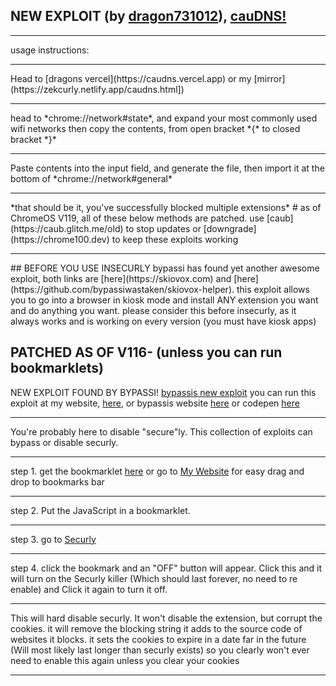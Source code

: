 ## NEW EXPLOIT (by [dragon731012](https://github.com/dragon731012)), [cauDNS!](https://github.com/dragon731012/caudns)
<hr>
usage instructions: 
<hr>
    Head to [dragons vercel](https://caudns.vercel.app) or my [mirror](https://zekcurly.netlify.app/caudns.html])
    <hr>
        head to *chrome://network#state*, and expand your most commonly used wifi networks then copy the contents, from open bracket *{* to closed bracket *}*
        <hr> 
            Paste contents into the input field, and generate the file, then import it at the bottom of *chrome://network#general*
            <hr>
*that should be it, you've successfully blocked multiple extensions*
# as of ChromeOS V119, all of these below methods are patched. use [caub](https://caub.glitch.me/old) to stop updates or [downgrade](https://chrome100.dev) to keep these exploits working
<hr>
## BEFORE YOU USE INSECURLY
bypassi has found yet another awesome exploit,
both links are [here](https://skiovox.com) and [here](https://github.com/bypassiwastaken/skiovox-helper). this exploit allows you to go into a browser in kiosk mode and install ANY extension you want and do anything you want. please consider this before insecurly, as it always works and is working on every version (you must have kiosk apps)


## PATCHED AS OF V116- (unless you can run bookmarklets)
NEW EXPLOIT FOUND BY BYPASSI!
[bypassis new exploit](https://github.com/zek-c/Securly-Kill-V111/blob/main/bypassi.html)
you can run this exploit at my website, [here](https://zekcurly.netlify.app/bypassi), or bypassis website [here](https://insecurly.bypassi.com) or codepen [here](https://codepen.io/zek-c/pen/JjwzvjZ)
<hr>
You're probably here to disable "secure"ly. This collection of exploits can bypass or disable securly.

<hr>

step 1. get the bookmarklet [here](https://github.com/zek-c/extension-v111-kill/blob/main/bookmarklet.js) or go to [My Website](https://zekcurly.netlify.app) for easy drag and drop to bookmarks bar

<hr>

step 2. Put the JavaScript in a bookmarklet.

<hr>

step 3. go to [Securly](https://securly.com)

<hr>

step 4. click the bookmark and an "OFF" button will appear. Click this and it will turn on the Securly killer (Which should last forever, no need to re enable) and Click it again to turn it off.

<hr>

This will hard disable securly. It won't disable the extension, but corrupt the cookies. it will remove the blocking string it adds to the source code of websites it blocks. it sets the cookies to expire in a date far in the future (Will most likely last longer than securly exists) so you clearly won't ever need to enable this again unless you clear your cookies
<hr>
